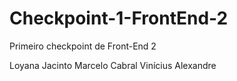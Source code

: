 # Checkpoint-1-FrontEnd-2
 Primeiro checkpoint de Front-End 2

Loyana Jacinto
Marcelo Cabral
Vinícius Alexandre